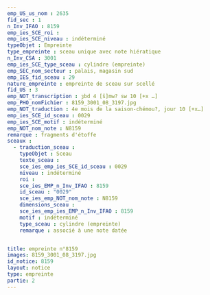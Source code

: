 ```yaml
---
emp_US_us_nom : 2635
fid_sec : 1
n_Inv_IFAO : 8159
emp_ies_SCE_roi : 
emp_ies_SCE_niveau : indéterminé
typeObjet : Empreinte
type_empreinte : sceau unique avec note hiératique
n_Inv_CSA : 3001
emp_ies_SCE_type_sceau : cylindre (empreinte)
emp_SEC_nom_secteur : palais, magasin sud
emp_IES_fid_sceau : 29
nature_empreinte : empreinte de sceau sur scellé
fid_US : 3
emp_NOT_transcription : ȝbd 4 [š]mw? sw 10 [+x …]
emp_PHO_nomFichier : 8159_3001_08_3197.jpg
emp_NOT_traduction : 4e mois de la saison-chémou?, jour 10 [+x…]
emp_ies_SCE_id_sceau : 0029
emp_ies_SCE_motif : indéterminé
emp_NOT_nom_note : N8159
remarque : fragments d'étoffe 
sceaux :
  - traduction_sceau : 
    typeObjet : Sceau
    texte_sceau : 
    sce_ies_emp_ies_SCE_id_sceau : 0029
    niveau : indéterminé
    roi : 
    sce_ies_EMP_n_Inv_IFAO : 8159
    id_sceau : "0029"
    sce_ies_emp_NOT_nom_note : N8159
    dimensions_sceau : 
    sce_ies_emp_ies_EMP_n_Inv_IFAO : 8159
    motif : indéterminé
    type_sceau : cylindre (empreinte)
    remarque : associé à une note datée


title: empreinte n°8159
images: 8159_3001_08_3197.jpg
id_notice: 8159
layout: notice
type: empreinte
partie: 2
---
```

